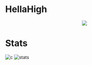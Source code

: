# HellaHigh
<p align="center">
  <a href="https://github.com/aimvelocity">
    <img src="https://discord.c99.nl/widget/theme-4/896776566573522944.png"/>
     </a>

# Stats
![c](https://github-readme-stats.vercel.app/api/top-langs/?username=aimvelocity&layout=compact&theme=dark) 
![stats](https://github-readme-stats.vercel.app/api?username=aimvelocity&show_icons=true&theme=dark)
